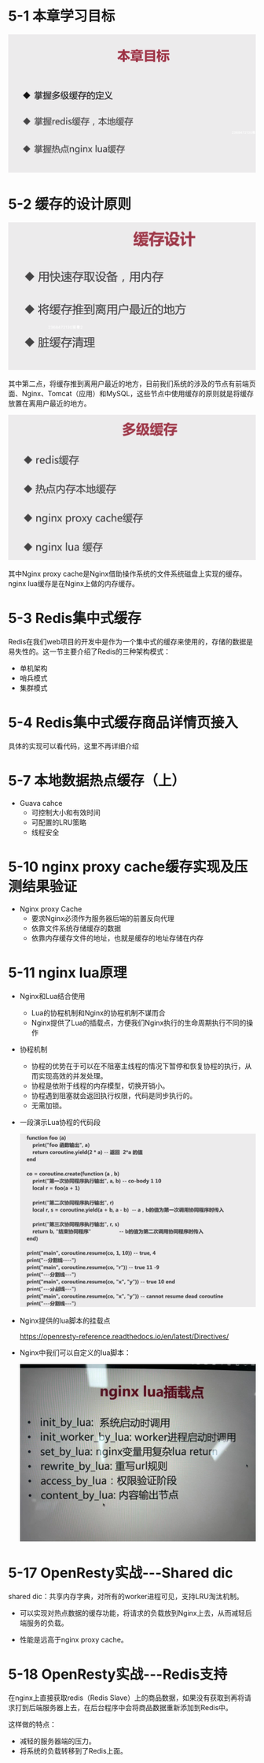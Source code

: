 # 5-1 本章学习目标

![](../../笔记图片/34-秒杀系统/第五章本章目标.png)

# 5-2 缓存的设计原则

![](../../笔记图片/34-秒杀系统/第五章-缓存的设计.png)

其中第二点，将缓存推到离用户最近的地方，目前我们系统的涉及的节点有前端页面、Nginx、Tomcat（应用）和MySQL，这些节点中使用缓存的原则就是将缓存放置在离用户最近的地方。

![](../../笔记图片/34-秒杀系统/第五章-多级缓存.png)

其中Nginx proxy cache是Nginx借助操作系统的文件系统磁盘上实现的缓存。nginx lua缓存是在Nginx上做的内存缓存。

# 5-3 Redis集中式缓存

Redis在我们web项目的开发中是作为一个集中式的缓存来使用的，存储的数据是易失性的。这一节主要介绍了Redis的三种架构模式：

* 单机架构
* 哨兵模式
* 集群模式

# 5-4 Redis集中式缓存商品详情页接入

具体的实现可以看代码，这里不再详细介绍

# 5-7 本地数据热点缓存（上）

* Guava cahce
    * 可控制大小和有效时间
    * 可配置的LRU策略
    * 线程安全

# 5-10 nginx proxy cache缓存实现及压测结果验证 

* Nginx proxy Cache
    * 要求Nginx必须作为服务器后端的前置反向代理
    * 依靠文件系统存储缓存的数据
    * 依靠内存缓存文件的地址，也就是缓存的地址存储在内存

# 5-11 nginx lua原理

* Nginx和Lua结合使用

    * Lua的协程机制和Nginx的协程机制不谋而合
    * Nginx提供了Lua的插载点，方便我们Nginx执行的生命周期执行不同的操作

* 协程机制

    * 协程的优势在于可以在不阻塞主线程的情况下暂停和恢复协程的执行，从而实现高效的并发处理。
    * 协程是依附于线程的内存模型，切换开销小。
    * 协程遇到阻塞就会返回执行权限，代码是同步执行的。
    * 无需加锁。

* 一段演示Lua协程的代码段

    ![](../../笔记图片/34-秒杀系统/lua协程代码段.png)

* Nginx提供的lua脚本的挂载点

    https://openresty-reference.readthedocs.io/en/latest/Directives/

* Nginx中我们可以自定义的lua脚本：

    ![](../../笔记图片/34-秒杀系统/Nginx中lua挂载点.jpg)

# 5-17 OpenResty实战---Shared dic

shared dic：共享内存字典，对所有的worker进程可见，支持LRU淘汰机制。

* 可以实现对热点数据的缓存功能，将请求的负载放到Nginx上去，从而减轻后端服务的负载。

* 性能是远高于nginx proxy cache。

# 5-18 OpenResty实战---Redis支持

在nginx上直接获取redis（Redis Slave）上的商品数据，如果没有获取到再将请求打到后端服务器上去，在后台程序中会将商品数据重新添加到Redis中。

这样做的特点：

* 减轻的服务器端的压力。
* 将系统的负载转移到了Redis上面。

